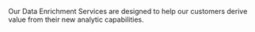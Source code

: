 Our Data Enrichment Services are designed to help our customers derive value from their new analytic capabilities.